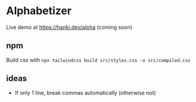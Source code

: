 # Alphabetizer

Live demo at https://hanki.dev/alpha (coming soon)

## npm

Build css with `npx tailwindcss build src/styles.css -o src/compiled.css`

## ideas

- If only 1 line, break commas automatically (otherwise not)
